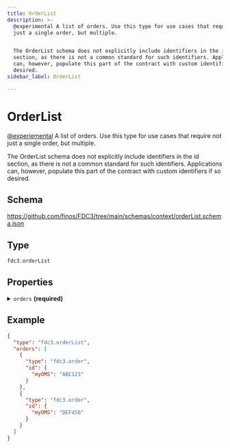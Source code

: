 ```yaml
---
title: OrderList
description: >-
  @experimental A list of orders. Use this type for use cases that require not
  just a single order, but multiple.


  The OrderList schema does not explicitly include identifiers in the id
  section, as there is not a common standard for such identifiers. Applications
  can, however, populate this part of the contract with custom identifiers if so
  desired.
sidebar_label: OrderList

---
```


# OrderList

[@experiemental](/docs/fdc3-compliance#experimental-features) A list of orders. Use this type for use cases that require not just a single order, but multiple.

The OrderList schema does not explicitly include identifiers in the id section, as there is not a common standard for such identifiers. Applications can, however, populate this part of the contract with custom identifiers if so desired.

## Schema

<https://github.com/finos/FDC3/tree/main/schemas/context/orderList.schema.json>

## Type

`fdc3.orderList`

## Properties

<details>
  <summary><code>orders</code> <strong>(required)</strong></summary>

**type**: `array`

An array of order contexts that forms the list.


**Example**: 
```json
[
  {
    "type": "fdc3.order",
    "id": {
      "myOMS": "ABC123"
    }
  },
  {
    "type": "fdc3.order",
    "id": {
      "myOMS": "DEF456"
    }
  }
]
```

</details>

## Example

```json
{
  "type": "fdc3.orderList",
  "orders": [
    {
      "type": "fdc3.order",
      "id": {
        "myOMS": "ABC123"
      }
    },
    {
      "type": "fdc3.order",
      "id": {
        "myOMS": "DEF456"
      }
    }
  ]
}
```

